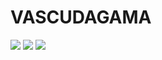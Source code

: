 # VASCUDAGAMA



 ![](https://media1.tenor.com/m/R_eZ54c3HF8AAAAd/coutinho-vasco.gif)
![](https://media1.tenor.com/m/6AR1IELZpjAAAAAd/coutinho-xmas.gif)
![](https://media1.tenor.com/m/sTDS6EpZGEoAAAAd/para-de-fofoca-fofoca.gif)
